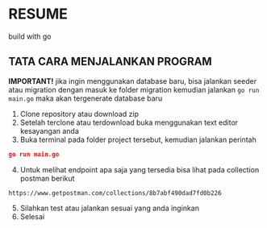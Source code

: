 # RESUME

build with go

## TATA CARA MENJALANKAN PROGRAM
**IMPORTANT!** jika ingin menggunakan database baru, bisa jalankan seeder atau migration dengan masuk ke folder migration kemudian jalankan ```go run main.go``` maka akan tergenerate database baru
1. Clone repository atau download zip
2. Setelah terclone atau terdownload buka menggunakan text editor kesayangan anda
3. Buka terminal pada folder project tersebut, kemudian jalankan perintah
```json
go run main.go
```
4. Untuk melihat endpoint apa saja yang tersedia bisa lihat pada collection postman berikut
```http
https://www.getpostman.com/collections/8b7abf490dad7fd0b226
```
5. Silahkan test atau jalankan sesuai yang anda inginkan
6. Selesai
